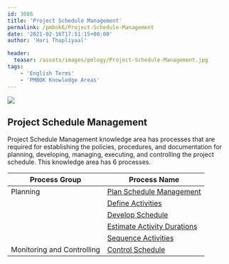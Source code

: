 ```yaml
---
id: 3086   
title: 'Project Schedule Management'
permalink: /pmbok6/Project-Schedule-Management
date: '2021-02-16T17:51:15+00:00'
author: 'Hari Thapliyaal'

header:  
  teaser: /assets/images/pmlogy/Project-Schedule-Management.jpg
tags:
    - 'English Terms'
    - 'PMBOK Knowledge Areas'
---
```

![](/pmbok6//assets/images/pmlogy/Project-Schedule-Management.jpg)

## Project Schedule Management

Project Schedule Management knowledge area has processes that are required for establishing the policies, procedures, and documentation for planning, developing, managing, executing, and controlling the project schedule. This knowledge area has 6 processes.

| **Process Group** | **Process Name** |
|---|---|
| Planning | [Plan Schedule Management](/pmbok6/plan-schedule-management/) |
|  | [Define Activities](/pmbok6/define-activities/) |
|  | [Develop Schedule](/pmbok6/develop-schedule/) |
|  | [Estimate Activity Durations](/pmbok6/estimate-activity-durations/) |
|  | [Sequence Activities](/pmbok6/sequence-activities/) |
| Monitoring and Controlling | [Control Schedule](/pmbok6/control-schedule/) |